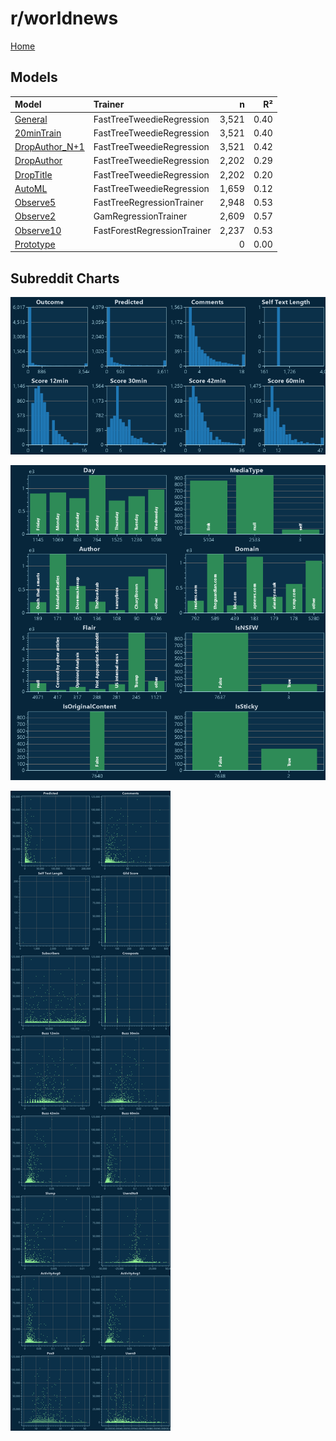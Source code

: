 # r/worldnews

[Home](../index.md)

## Models

|Model|Trainer|n|R²|
|:---|:---|---:|---:|
|[General](models/guess_worldnews_General.md)|FastTreeTweedieRegression|3,521|0.40|
|[20minTrain](models/guess_worldnews_20minTrain.md)|FastTreeTweedieRegression|3,521|0.40|
|[DropAuthor_N+1](models/guess_worldnews_DropAuthor_N+1.md)|FastTreeTweedieRegression|3,521|0.42|
|[DropAuthor](models/guess_worldnews_DropAuthor.md)|FastTreeTweedieRegression|2,202|0.29|
|[DropTitle](models/guess_worldnews_DropTitle.md)|FastTreeTweedieRegression|2,202|0.20|
|[AutoML](models/guess_worldnews_AutoML.md)|FastTreeTweedieRegression|1,659|0.12|
|[Observe5](models/guess_worldnews_Observe5.md)|FastTreeRegressionTrainer|2,948|0.53|
|[Observe2](models/guess_worldnews_Observe2.md)|GamRegressionTrainer|2,609|0.57|
|[Observe10](models/guess_worldnews_Observe10.md)|FastForestRegressionTrainer|2,237|0.53|
|[Prototype](models/guess_worldnews_Prototype.md)||0|0.00|

## Subreddit Charts

![r/worldnews Distributions](../images/guess_worldnews_Distributions.png "r/worldnews Distributions")

![r/worldnews Categorical](../images/guess_worldnews_Catagorical.png "r/worldnews Categorical")

![r/worldnews Correlation](../images/guess_worldnews_Correlations.png "r/worldnews Correlation")

